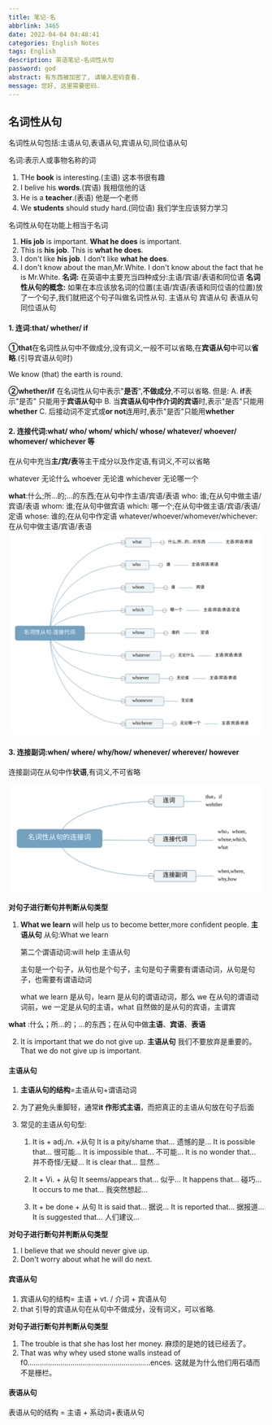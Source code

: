 ```yaml
---
title: 笔记-名
abbrlink: 3465
date: 2022-04-04 04:48:41
categories: English Notes
tags: English
description: 英语笔记-名词性从句
password: god
abstract: 有东西被加密了, 请输入密码查看.
message: 您好, 这里需要密码.
---
```


## 名词性从句

名词性从句包括:主语从句,表语从句,宾语从句,同位语从句

名词:表示人或事物名称的词

1. THe **book** is interesting.(主语)
   这本书很有趣
2. I belive his **words**.(宾语)
   我相信他的话
3. He is a **teacher**.(表语)
   他是一个老师
4. We **students** should study hard.(同位语)
   我们学生应该努力学习

名词性从句在功能上相当于名词

1. **His job** is important.
   **What he does** is important.
2. This is **his job**.
   This is **what he does**.
3. I don't like **his job**.
   I don't like **what he does**.
4. I don't know about the man,Mr.White.
   I don't know about the fact that he is Mr.White.
   **名词:** 在英语中主要充当四种成分:主语/宾语/表语和同位语
   **名词性从句的概念:**
   如果在本应该放名词的位置(主语/宾语/表语和同位语的位置)放了一个句子,我们就把这个句子叫做名词性从句.
   主语从句 宾语从句 表语从句 同位语从句

#### 1. 连词:that/ whether/ if

**①that**在名词性从句中不做成分,没有词义,一般不可以省略,在**宾语从句**中可以**省略**.(引导宾语从句时)

We know (that) the earth is round.

**②whether/if** 在名词性从句中表示"**是否**",**不做成分**,不可以省略.
但是:
A. **if**表示"是否" 只能用于**宾语从句**中
B. 当**宾语从句中作介词的宾语**时,表示"是否"只能用**whether**
C. 后接动词不定式或**or not**连用时,表示"是否"只能用**whether**

#### 2. 连接代词:what/ who/ whom/ which/ whose/ whatever/ whoever/ whomever/ whichever 等

在从句中充当**主/宾/表**等主干成分以及作定语,有词义,不可以省略

whatever 无论什么
whoever 无论谁
whichever 无论哪一个

**what**:什么;所...的;...的东西;在从句中作主语/宾语/表语
who: 谁;在从句中做主语/宾语/表语
whom: 谁;在从句中做宾语
which: 哪一个;在从句中做主语/宾语/表语/定语
whose: 谁的;在从句中作定语
whatever/whoever/whomever/whichever:在从句中做主语/宾语/表语
![](英语笔记-名词性从句/名词性从句-连接代词.svg)

#### 3. 连接副词:when/ where/ why/how/ whenever/ wherever/ however

连接副词在从句中作**状语**,有词义,不可省略

![](英语笔记-名词性从句/名词性从句的连接词.svg)

**对句子进行断句并判断从句类型**

1. **What we learn** will help us to become better,more confident people.
   **主语从句**
   从句:What we learn

   第二个谓语动词:will help
   主语从句

   主句是一个句子，从句也是个句子，主句是句子需要有谓语动词，从句是句子，也需要有谓语动词

   what we learn 是从句，learn 是从句的谓语动词，那么 we 在从句的谓语动词前，we 一定是从句的主语，what 自然做的是从句的宾语，主谓宾

**what** :什么；所...的；...的东西；在从句中做**主语**、**宾语**、**表语**

2. It is important that we do not give up.
   **主语从句**
   我们不要放弃是重要的。
   That we do not give up is important.

#### 主语从句

1. **主语从句的结构**=主语从句+谓语动词

2. 为了避免头重脚轻，通常**it 作形式主语**，而把真正的主语从句放在句子后面

3. 常见的主语从句句型:

   1. It is + adj./n. +从句
      It is a pity/shame that... 遗憾的是...
      It is possible that... 很可能...
      It is impossible that... 不可能...
      It is no wonder that... 并不奇怪/无疑...
      It is clear that... 显然...

   2. It + Vi. + 从句
      It seems/appears that... 似乎...
      It happens that... 碰巧...
      It occurs to me that... 我突然想起...
   3. It + be done + 从句
      It is said that... 据说...
      It is reported that... 据报道...
      It is suggested that... 人们建议...

**对句子进行断句并判断从句类型**

1. I believe that we should never give up.
2. Don't worry about what he will do next.

#### 宾语从句

1. 宾语从句的结构= 主语 + vt. / 介词 + 宾语从句
2. that 引导的宾语从句在从句中不做成分，没有词义，可以省略.

**对句子进行断句并判断从句类型**

1. The trouble is that she has lost her money.
   麻烦的是她的钱已经丢了。
2. That was why whey used stone walls instead of f0............................................................ences.
   这就是为什么他们用石墙而不是栅栏。

#### 表语从句

表语从句的结构 = 主语 + 系动词+表语从句

